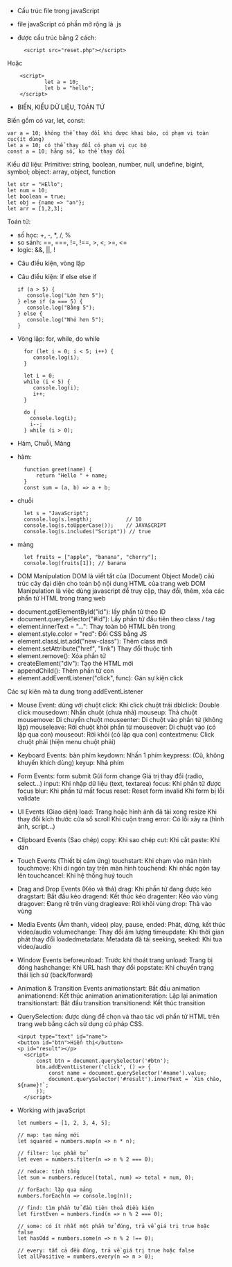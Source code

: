 * Cấu trúc file trong javaScript
- file javaScript có phần mở rộng là .js
- được cấu trúc bằng 2 cách:

        <script src="reset.php"></script>
Hoặc 
        
        <script>
                let a = 10;
                let b = "hello";
        </script>

* BIẾN, KIỂU DỮ LIỆU, TOÁN TỬ

Biến gồm có var, let, const:

    var a = 10; không thể thay đổi khi được khai báo, có phạm vi toàn cục(ít dùng)
    let a = 10; có thể thay đổi có phạm vị cục bộ
    const a = 10; hằng số, ko thể thay đổi

Kiểu dữ liệu:
Primitive: string, boolean, number, null, undefine, bigint, symbol;
object: array, object, function

    let str = "HEllo";
    let num = 10;
    let boolean = true;
    let obj = {name => "an"};
    let arr = [1,2,3];

Toán tử:
+ số học: +, -, *, /, %
+ so sánh: ==, ===, !=, !==, >, <, >=, <=
+ logic: &&, ||, !

* Câu điều kiện, vòng lặp

- Câu điều kiện: ìf else else if

      if (a > 5) {
         console.log("Lớn hơn 5");
      } else if (a === 5) {
         console.log("Bằng 5");
      } else {
         console.log("Nhỏ hơn 5");
      }
- Vòng lặp: for, while, do while

        for (let i = 0; i < 5; i++) {
           console.log(i);
        }
        
        let i = 0;
        while (i < 5) {   
           console.log(i);
           i++;
        }
        
        do {
          console.log(i);
          i--;
        } while (i > 0);

* Hàm, Chuỗi, Mảng
- hàm:

        function greet(name) {
            return "Hello " + name;
        }
        const sum = (a, b) => a + b;
- chuỗi

        let s = "JavaScript";
        console.log(s.length);           // 10
        console.log(s.toUpperCase());    // JAVASCRIPT
        console.log(s.includes("Script")) // true
- mảng

        let fruits = ["apple", "banana", "cherry"];
        console.log(fruits[1]); // banana


* DOM Manipulation
DOM là viết tắt của (Document Object Model) câú trúc cây đại diện cho toàn bộ nội dung HTML của trang web
DOM Manipulation là việc dùng javascript để truy cập, thay đổi, thêm, xóa các phẩn tử HTML trong trang web
- document.getElementById("id"): lấy phẩn tử theo ID
- document.querySelector("#id"): Lấy phần tử đầu tiên theo class / tag
- element.innerText = "...": Thay toàn bộ HTML bên trong
- element.style.color = "red": Đổi CSS bằng JS
- element.classList.add("new-class"): Thêm class mới
- element.setAttribute("href", "link")	Thay đổi thuộc tính
- element.remove():	Xóa phần tử
- createElement("div"):	Tạo thẻ HTML mới
- appendChild(): Thêm phần tử con
- element.addEventListener("click", func): Gán sự kiện click

Các sự kiên mà ta dung trong addEventListener
+ Mouse Event: dùng với chuột
  click:	    Khi click chuột trái
  dblclick:	    Double click
  mousedown:	Nhấn chuột (chưa nhả)
  mouseup:	    Thả chuột
  mousemove:	Di chuyển chuột
  mouseenter:	Di chuột vào phần tử (không lặp)
  mouseleave:	Rời chuột khỏi phần tử
  mouseover:	Di chuột vào (có lặp qua con)
  mouseout:	    Rời khỏi (có lặp qua con)
  contextmenu:	Click chuột phải (hiện menu chuột phải)

+ Keyboard Events: bàn phím
  keydown:	Nhấn 1 phím
  keypress:	(Cũ, không khuyến khích dùng)
  keyup:	Nhả phím

+ Form Events: form
  submit	Gửi form
  change	Giá trị thay đổi (radio, select...)
  input:	Khi nhập dữ liệu (text, textarea)
  focus:	Khi phần tử được focus
  blur:	    Khi phần tử mất focus
  reset:	Reset form
  invalid	Khi form bị lỗi validate

+ UI Events (Giao diện)
  load:	    Trang hoặc hình ảnh đã tải xong
  resize	Khi thay đổi kích thước cửa sổ
  scroll	Khi cuộn trang
  error:	Có lỗi xảy ra (hình ảnh, script...)

+ Clipboard Events (Sao chép)
  copy:	    Khi sao chép
  cut:	    Khi cắt
  paste:	Khi dán

+ Touch Events (Thiết bị cảm ứng)
  touchstart:	Khi chạm vào màn hình
  touchmove:	Khi di ngón tay trên màn hình
  touchend:	    Khi nhấc ngón tay lên
  touchcancel:	Khi hệ thống huỷ touch

+ Drag and Drop Events (Kéo và thả)
  drag:	        Khi phần tử đang được kéo
  dragstart:	Bắt đầu kéo
  dragend:      Kết thúc kéo
  dragenter:	Kéo vào vùng
  dragover: 	Đang rê trên vùng
  dragleave:	Rời khỏi vùng
  drop:	        Thả vào vùng

+ Media Events (Âm thanh, video)
  play, pause, ended:	Phát, dừng, kết thúc video/audio
  volumechange:	Thay đổi âm lượng
  timeupdate:	Khi thời gian phát thay đổi
  loadedmetadata:	Metadata đã tải
  seeking, seeked:	Khi tua video/audio

+ Window Events
  beforeunload:	Trước khi thoát trang
  unload:	    Trang bị đóng
  hashchange:	Khi URL hash thay đổi
  popstate:	    Khi chuyển trạng thái lịch sử (back/forward)

+ Animation & Transition Events
  animationstart:	    Bắt đầu animation
  animationend:	        Kết thúc animation
  animationiteration:	Lặp lại animation
  transitionstart:	    Bắt đầu transition
  transitionend:	    Kết thúc transition

- QuerySelection: được dùng để chọn và thao tác với phần tử HTML trên trang web bằng cách sử dụng cú pháp CSS.

      <input type="text" id="name">
      <button id="btn">Hiển thị</button>
      <p id="result"></p>
        <script>
            const btn = document.querySelector('#btn');
            btn.addEventListener('click', () => {
                const name = document.querySelector('#name').value;
                document.querySelector('#result').innerText = `Xin chào, ${name}!`;
            });
        </script>

* Working with javaScript

      let numbers = [1, 2, 3, 4, 5];
      
      // map: tạo mảng mới
      let squared = numbers.map(n => n * n);
      
      // filter: lọc phần tử
      let even = numbers.filter(n => n % 2 === 0);
      
      // reduce: tính tổng
      let sum = numbers.reduce((total, num) => total + num, 0);
      
      // forEach: lặp qua mảng
      numbers.forEach(n => console.log(n));
      
      // find: tìm phần tử đầu tiên thoả điều kiện
      let firstEven = numbers.find(n => n % 2 === 0);
      
      // some: có ít nhất một phần tử đúng, trả về giá trị true hoặc false
      let hasOdd = numbers.some(n => n % 2 !== 0);
      
      // every: tất cả đều đúng, trả về giá trị true hoặc false
      let allPositive = numbers.every(n => n > 0);